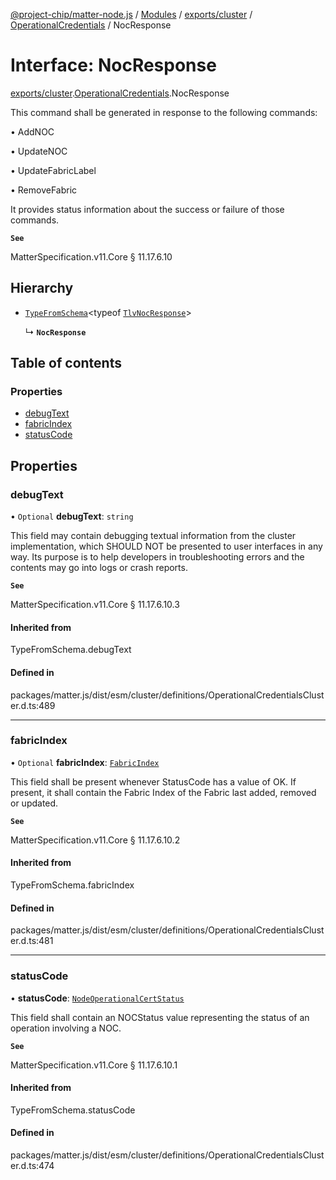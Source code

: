 [@project-chip/matter-node.js](../README.md) / [Modules](../modules.md) / [exports/cluster](../modules/exports_cluster.md) / [OperationalCredentials](../modules/exports_cluster.OperationalCredentials.md) / NocResponse

# Interface: NocResponse

[exports/cluster](../modules/exports_cluster.md).[OperationalCredentials](../modules/exports_cluster.OperationalCredentials.md).NocResponse

This command shall be generated in response to the following commands:

  • AddNOC

  • UpdateNOC

  • UpdateFabricLabel

  • RemoveFabric

It provides status information about the success or failure of those commands.

**`See`**

MatterSpecification.v11.Core § 11.17.6.10

## Hierarchy

- [`TypeFromSchema`](../modules/exports_tlv.md#typefromschema)\<typeof [`TlvNocResponse`](../modules/exports_cluster.OperationalCredentials.md#tlvnocresponse)\>

  ↳ **`NocResponse`**

## Table of contents

### Properties

- [debugText](exports_cluster.OperationalCredentials.NocResponse.md#debugtext)
- [fabricIndex](exports_cluster.OperationalCredentials.NocResponse.md#fabricindex)
- [statusCode](exports_cluster.OperationalCredentials.NocResponse.md#statuscode)

## Properties

### debugText

• `Optional` **debugText**: `string`

This field may contain debugging textual information from the cluster implementation, which SHOULD NOT be
presented to user interfaces in any way. Its purpose is to help developers in troubleshooting errors and the
contents may go into logs or crash reports.

**`See`**

MatterSpecification.v11.Core § 11.17.6.10.3

#### Inherited from

TypeFromSchema.debugText

#### Defined in

packages/matter.js/dist/esm/cluster/definitions/OperationalCredentialsCluster.d.ts:489

___

### fabricIndex

• `Optional` **fabricIndex**: [`FabricIndex`](../modules/exports_datatype.md#fabricindex)

This field shall be present whenever StatusCode has a value of OK. If present, it shall contain the Fabric
Index of the Fabric last added, removed or updated.

**`See`**

MatterSpecification.v11.Core § 11.17.6.10.2

#### Inherited from

TypeFromSchema.fabricIndex

#### Defined in

packages/matter.js/dist/esm/cluster/definitions/OperationalCredentialsCluster.d.ts:481

___

### statusCode

• **statusCode**: [`NodeOperationalCertStatus`](../enums/exports_cluster.OperationalCredentials.NodeOperationalCertStatus.md)

This field shall contain an NOCStatus value representing the status of an operation involving a NOC.

**`See`**

MatterSpecification.v11.Core § 11.17.6.10.1

#### Inherited from

TypeFromSchema.statusCode

#### Defined in

packages/matter.js/dist/esm/cluster/definitions/OperationalCredentialsCluster.d.ts:474
